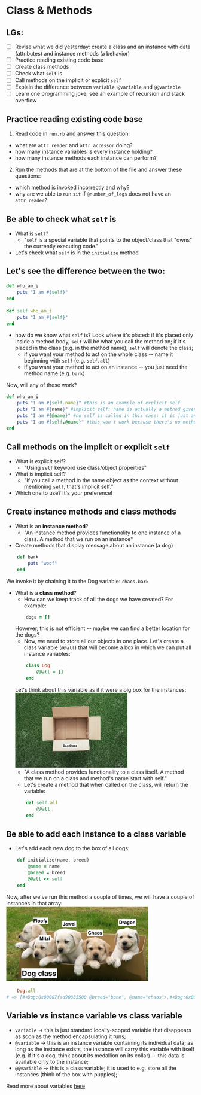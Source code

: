 # Class & Methods

## LGs:
- [ ] Revise what we did yesterday: create a class and an instance with data (attributes) and instance methods (a behavior)
- [ ] Practice reading existing code base
- [ ] Create class methods
- [ ] Check what `self` is
- [ ] Call methods on the implicit or explicit `self`
- [ ] Explain the difference between `variable`, `@variable` and `@@variable`
- [ ] Learn one programming joke, see an example of recursion and stack overflow

## Practice reading existing code base
1. Read code in `run.rb` and answer this question:
- what are `attr_reader` and `attr_accessor` doing?
- how many instance variables is every instance holding? 
- how many instance methods each instance can perform?
2. Run the methods that are at the bottom of the file and answer these questions:
- which method is invoked incorrectly and why?
- why are we able to run `sit` if `@number_of_legs` does not have an `attr_reader`?

## Be able to check what `self` is
* What is `self`?
    * "`self` is a special variable that points to the object/class that "owns" the currently executing code."
* Let's check what `self` is in the `initialize` method

## Let's see the difference between the two:
```ruby
def who_am_i
    puts "I am #{self}"
end

def self.who_am_i
    puts "I am #{self}"
end
```
* how do we know what `self` is? Look where it's placed: if it's placed only inside a method body, `self` will be what you call the method on; if it's placed in the class (e.g. in the method name), `self` will denote the class;
    * if you want your method to act on the whole class -- name it beginning with `self` (e.g. `self.all`)
    * if you want your method to act on an instance -- you just need the method name (e.g. `bark`)

Now, will any of these work?
```ruby
def who_am_i
    puts "I am #{self.name}" #this is an example of explicit self
    puts "I am #{name}" #implicit self: name is actually a method given in attr_accessor that returns the instance variable @name
    puts "I am #{@name}" #no self is called in this case: it is just an instance variable
    puts "I am #{self.@name}" #this won't work because there's no method called "@name" not can there be as "@" is reserved for instance variables
end
```

## Call methods on the implicit or explicit `self`
* What is explicit self?
    * "Using `self` keyword use class/object properties"
* What is implicit self?
    * "If you call a method in the same object as the context without mentioning `self`, that's implicit self."
* Which one to use? It's your preference! 


## Create instance methods and class methods
* What is an **instance method**?
    * "An instance method provides functionality to one instance of a class. A method that we run on an instance"
* Create methods that display message about an instance (a dog)
```ruby
    def bark
        puts "woof"
    end
```
We invoke it by chaining it to the Dog variable: `chaos.bark`

* What is a **class method**?
    * How can we keep track of all the dogs we have created? For example:
    ```ruby
        dogs = []
    ```
    However, this is not efficient -- maybe we can find a better location for the dogs? 
    * Now, we need to store all our objects in one place. Let's create a class variable (`@@all`) that will become a box in which we can put all instance variables:
    ```ruby
        class Dog
            @@all = []
        end
    ```
    Let's think about this variable as if it were a big box for the instances:
    <img src="open-box.jpg" height="200px" width="auto" style="display:inline"  alt="a stock picture of an open box on the grass">
    * "A class method provides functionality to a class itself. A method that we run on a class and method's name start with self."
    * Let's create a method that when called on the class, will return the variable:
    ```ruby
        def self.all
            @@all
        end
    ```


## Be able to add each instance to a class variable
* Let's add each new dog to the box of all dogs:
```ruby
    def initialize(name, breed)
        @name = name
        @breed = breed
        @@all << self
    end
```
Now, after we've run this method a couple of times, we will have a couple of instances in that array:
    <img src="box-of-puppies.jpg" height="200px" width="auto" style="display:inline"  alt="a picture of box with cute puppies">

```ruby
    Dog.all
# => [#<Dog:0x00007fad90835500 @breed="bone", @name="chaos">,#<Dog:0x00007fad8e27f6f8 @breed="bone", @name="Mitzi">,#<Dog:0x00007fad8e3963e8 @breed="fish", @name="Jewel">,#<Dog:0x00007fad8f11cb70 @breed="snacks", @name="Chaos">]
```


## Variable vs instance variable vs class variable
- `variable` -> this is just standard locally-scoped variable that disappears as soon as the method encapsulating it runs; 
- `@variable` -> this is an instance variable containing its individual data; as long as the instance exists, the instance will carry this variable with itself (e.g. if it's a dog, think about its medallion on its collar) -- this data is available only to the instance;
- `@@variable` -> this is a class variable; it is used to e.g. store all the instances (think of the box with puppies); 

Read more about variables [here](https://medium.com/swlh/hitchhikers-guide-to-ruby-variables-1b4cf83d540c)
